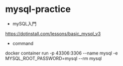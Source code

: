 # mysql-practice
- mySQL入門

https://dotinstall.com/lessons/basic_mysql_v3

- command

docker container run -p 43306:3306 --name mysql -e MYSQL_ROOT_PASSWORD=mysql --rm mysql